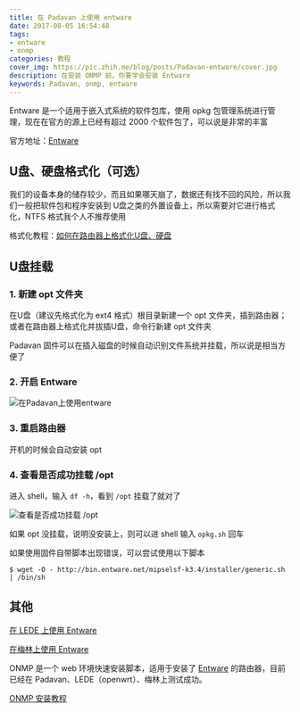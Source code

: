 ```yaml
---
title: 在 Padavan 上使用 entware
date: 2017-08-05 16:54:48
tags:
- entware
- onmp
categories: 教程
cover_img: https://pic.zhih.me/blog/posts/Padavan-entware/cover.jpg
description: 在安装 ONMP 前，你要学会安装 Entware
keywords: Padavan, onmp, entware
---
```


Entware 是一个适用于嵌入式系统的软件包库，使用 opkg 包管理系统进行管理，现在在官方的源上已经有超过 2000 个软件包了，可以说是非常的丰富

官方地址：[Entware](https://entware.net/)

## U盘、硬盘格式化（可选）

我们的设备本身的储存较少，而且如果哪天崩了，数据还有找不回的风险，所以我们一般把软件包和程序安装到 U盘之类的外置设备上，所以需要对它进行格式化，NTFS 格式我个人不推荐使用

格式化教程：[如何在路由器上格式化U盘、硬盘](https://zhih.me/format-Upan-partition)

## U盘挂载

### 1. 新建 opt 文件夹

在U盘（建议先格式化为 ext4 格式）根目录新建一个 opt 文件夹，插到路由器；或者在路由器上格式化并拔插U盘，命令行新建 opt 文件夹

Padavan 固件可以在插入磁盘的时候自动识别文件系统并挂载，所以说是相当方便了

### 2. 开启 Entware

![在Padavan上使用entware](https://pic.zhih.me/blog/posts/Padavan-entware/在Padavan上使用entware.jpg)

### 3. 重启路由器

开机的时候会自动安装 opt

### 4. 查看是否成功挂载 /opt

进入 shell，输入 `df -h`，看到 `/opt` 挂载了就对了

![查看是否成功挂载 /opt](https://pic.zhih.me/blog/posts/Padavan-entware/查看是否成功挂载.jpg)

如果 opt 没挂载，说明没安装上，则可以进 shell 输入 `opkg.sh` 回车

如果使用固件自带脚本出现错误，可以尝试使用以下脚本

```
$ wget -O - http://bin.entware.net/mipselsf-k3.4/installer/generic.sh | /bin/sh
```

## 其他

[在 LEDE 上使用 Entware](https://zhih.me/LEDE-entware/)

[在梅林上使用 Entware](https://zhih.me/Merlin-entware/)

ONMP 是一个 web 环境快速安装脚本，适用于安装了 [Entware](https://entware.net/) 的路由器，目前已经在 Padavan、LEDE（openwrt）、梅林上测试成功。

[ONMP 安装教程](https://zhih.me/onmp-installation/)
